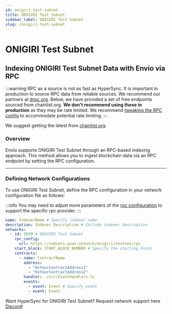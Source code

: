 ```yaml
---
id: onigiri-test-subnet
title: ONIGIRI Test Subnet
sidebar_label: ONIGIRI Test Subnet
slug: /onigiri-test-subnet
---
```


# ONIGIRI Test Subnet

## Indexing ONIGIRI Test Subnet Data with Envio via RPC

:::warning
RPC as a source is not as fast as HyperSync. It is important in production to source RPC data from reliable sources. We recommend our partners at [drpc.org](https://drpc.org). Below, we have provided a set of free endpoints sourced from chainlist.org. **We don't recommend using these in production** as they may be rate limited. We recommend [tweaking the RPC config](./rpc-sync) to accommodate potential rate limiting.
:::

We suggest getting the latest from [chainlist.org](https://chainlist.org).

### Overview

Envio supports ONIGIRI Test Subnet through an RPC-based indexing approach. This method allows you to ingest blockchain data via an RPC endpoint by setting the RPC configuration.

---

### Defining Network Configurations

To use ONIGIRI Test Subnet, define the RPC configuration in your network configuration file as follows:

:::info
You may need to adjust more parameters of the [rpc configuration](./rpc-sync) to support the specific rpc provider. 
:::

```yaml
name: IndexerName # Specify indexer name
description: Indexer Description # Include indexer description
networks:
  - id: 5039 # ONIGIRI Test Subnet
    rpc_config:
      url: https://subnets.avax.network/onigiri/testnet/rpc 
    start_block: START_BLOCK_NUMBER # Specify the starting block
    contracts:
      - name: ContractName
        address:
          - "0xYourContractAddress1"
          - "0xYourContractAddress2"
        handler: ./src/EventHandlers.ts
        events:
          - event: Event # Specify event
          - event: Event
```

Want HyperSync for ONIGIRI Test Subnet? Request network support here [Discord](https://discord.gg/fztEvj79m3)!

